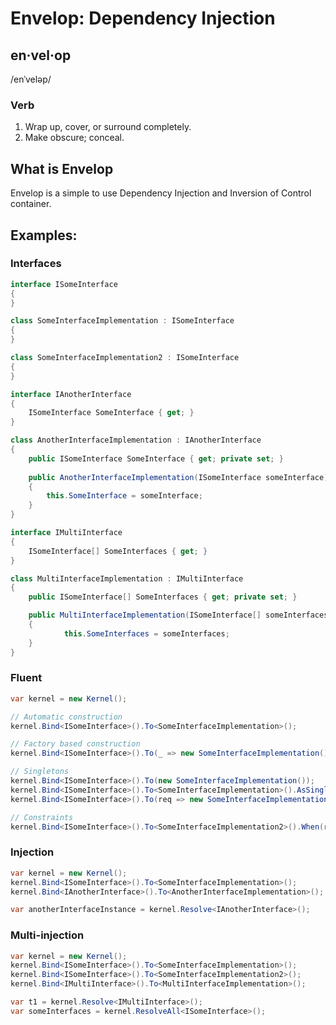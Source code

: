 ﻿# Envelop: Dependency Injection

## en·vel·op
/enˈveləp/

### Verb

1. Wrap up, cover, or surround completely.
2. Make obscure; conceal.

## What is Envelop

Envelop is a simple to use Dependency Injection and Inversion of Control container.

## Examples:

### Interfaces

```c#
interface ISomeInterface
{
}

class SomeInterfaceImplementation : ISomeInterface
{
}

class SomeInterfaceImplementation2 : ISomeInterface
{
}

interface IAnotherInterface
{
	ISomeInterface SomeInterface { get; }
}

class AnotherInterfaceImplementation : IAnotherInterface
{
	public ISomeInterface SomeInterface { get; private set; }
	
	public AnotherInterfaceImplementation(ISomeInterface someInterface)
	{
	    this.SomeInterface = someInterface;
	}
}

interface IMultiInterface
{
	ISomeInterface[] SomeInterfaces { get; }
}

class MultiInterfaceImplementation : IMultiInterface
{
	public ISomeInterface[] SomeInterfaces { get; private set; }

	public MultiInterfaceImplementation(ISomeInterface[] someInterfaces)
	{
    		this.SomeInterfaces = someInterfaces;
	}
}

```
### Fluent

```c#
var kernel = new Kernel();

// Automatic construction
kernel.Bind<ISomeInterface>().To<SomeInterfaceImplementation>();

// Factory based construction
kernel.Bind<ISomeInterface>().To(_ => new SomeInterfaceImplementation());

// Singletons
kernel.Bind<ISomeInterface>().To(new SomeInterfaceImplementation());
kernel.Bind<ISomeInterface>().To<SomeInterfaceImplementation>().AsSingleton();
kernel.Bind<ISomeInterface>().To(req => new SomeInterfaceImplementation()).AsSingleton();

// Constraints
kernel.Bind<ISomeInterface>().To<SomeInterfaceImplementation2>().When(req => typeof(IAnotherInterface).IsAssignableFrom(req.Target));
```

### Injection

```c#
var kernel = new Kernel();
kernel.Bind<ISomeInterface>().To<SomeInterfaceImplementation>();
kernel.Bind<IAnotherInterface>().To<AnotherInterfaceImplementation>();

var anotherInterfaceInstance = kernel.Resolve<IAnotherInterface>();
```

### Multi-injection

```c#
var kernel = new Kernel();
kernel.Bind<ISomeInterface>().To<SomeInterfaceImplementation>();
kernel.Bind<ISomeInterface>().To<SomeInterfaceImplementation2>();
kernel.Bind<IMultiInterface>().To<MultiInterfaceImplementation>();

var t1 = kernel.Resolve<IMultiInterface>();
var someInterfaces = kernel.ResolveAll<ISomeInterface>();
```
